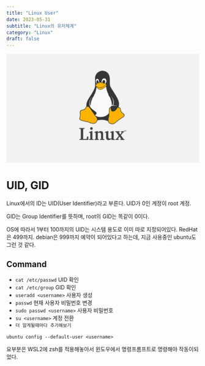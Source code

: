 ```yaml
---
title: "Linux User"
date: 2023-05-31
subtitle: "Linux의 유저체계"
category: "Linux"
draft: false
---
```


![linux penguin](image.png)

# UID, GID

Linux에서의 ID는 UID(User Identifier)라고 부른다.
UID가 0인 계정이 root 계정.

GID는 Group Identifier를 뜻하며, root의 GID는 똑같이 0이다.

OS에 따라서 1부터 100까지의 UID는 시스템 용도로 이미 따로 지정되어있다. RedHat은 499까지.
debian은 999까지 예약이 되어있다고 하는데, 지금 사용중인 ubuntu도 그런 것 같다.

## Command

- `cat /etc/passwd` UID 확인
- `cat /etc/group` GID 확인
- `useradd <username>` 사용자 생성
- `passwd` 현재 사용자 비밀번호 변경
- `sudo passwd <username>` 사용자 비밀번호
- `su <username>` 계정 전환
- `더 알게될때마다 추가해보기`

```
ubuntu config --default-user <username>
```

요부분은 WSL2에 zsh를 적용해놓아서 윈도우에서 명령프롬프트로 명령해야 작동이되었다.
